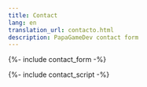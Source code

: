 ```yaml
---
title: Contact
lang: en
translation_url: contacto.html
description: PapaGameDev contact form
---
```


{%- include contact_form -%}

{%- include contact_script -%}
